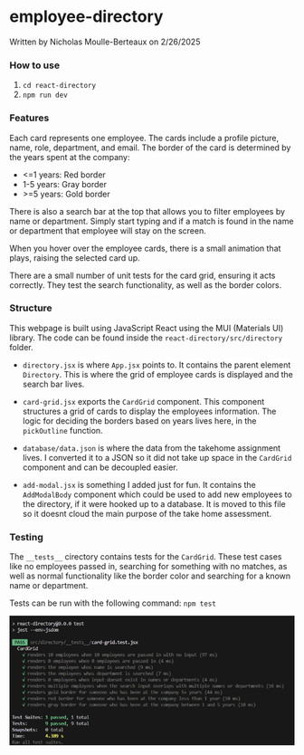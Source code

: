 # employee-directory

Written by Nicholas Moulle-Berteaux on 2/26/2025

### How to use
1. `cd react-directory`
2. `npm run dev`

### Features
Each card represents one employee. The cards include a profile picture, name, role, department, and email. The border of the card is determined by the years spent at the company:
- \<=1 years: Red border
- 1-5 years: Gray border
- \>=5 years: Gold border

There is also a search bar at the top that allows you to filter employees by name or department. Simply start typing and if a match is found in the name or department that employee will stay on the screen. 

When you hover over the employee cards, there is a small animation that plays, raising the selected card up.

There are a small number of unit tests for the card grid, ensuring it acts correctly. They test the search functionality, as well as the border colors.

### Structure

This webpage is built using JavaScript React using the MUI (Materials UI) library. The code can be found inside the `react-directory/src/directory` folder. 

- `directory.jsx` is where `App.jsx` points to. It contains the parent element `Directory`. This is where the grid of employee cards is displayed and the search bar lives.

- `card-grid.jsx` exports the `CardGrid` component. This component structures a grid of cards to display the employees information. The logic for deciding the borders based on years lives here, in the `pickOutline` function.

- `database/data.json` is where the data from the takehome assignment lives. I converted it to a JSON so it did not take up space in the `CardGrid` component and can be decoupled easier.

- `add-modal.jsx` is something I added just for fun. It contains the `AddModalBody` component which could be used to add new employees to the directory, if it were hooked up to a database. It is moved to this file so it doesnt cloud the main purpose of the take home assessment. 

### Testing

The `__tests__` cirectory contains tests for the `CardGrid`. These test cases like no employees passed in, searching for something with no matches, as well as normal functionality like the border color and searching for a known name or department.

Tests can be run with the following command: `npm test`

![Test results](https://github.com/nxmoulleb/employee-directory/blob/tests/misc/test_results.png?raw=true)